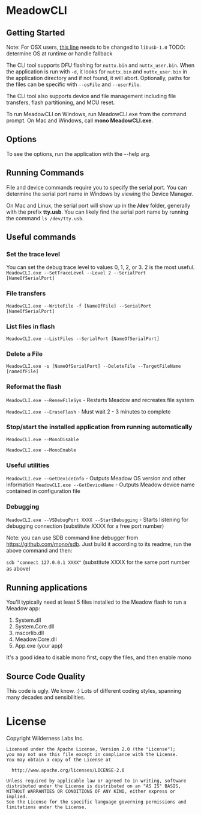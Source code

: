 # MeadowCLI

## Getting Started

Note: For OSX users, [this line](https://github.com/WildernessLabs/MeadowCLI/blob/master/MeadowCLI/DfuSharp.cs#L29) needs to be changed to `libusb-1.0` TODO: determine OS at runtime or handle fallback

The CLI tool supports DFU flashing for `nuttx.bin` and `nuttx_user.bin`. When the application is run with `-d`, it looks for `nuttx.bin` and `nuttx_user.bin` in the application directory and if not found, it will abort. Optionally, paths for the files can be specific with `--osFile` and `--userFile`.

The CLI tool also supports device and file management including file transfers, flash partitioning, and MCU reset.

To run MeadowCLI on Windows, run MeadowCLI.exe from the command prompt. On Mac and Windows, call **mono MeadowCLI.exe**.

## Options

To see the options, run the application with the --help arg.

## Running Commands

File and device commands require you to specify the serial port. You can determine the serial port name in Windows by viewing the Device Manager.

On Mac and Linux, the serial port will show up in the **/dev** folder, generally with the prefix **tty.usb**. You can likely find the serial port name by running the command `ls /dev/tty.usb`.

## Useful commands

### Set the trace level

You can set the debug trace level to values 0, 1, 2, or 3. 2 is the most useful.
`MeadowCLI.exe --SetTraceLevel --Level 2 --SerialPort [NameOfSerialPort]`

### File transfers

`MeadowCLI.exe --WriteFile -f [NameOfFile] --SerialPort [NameOfSerialPort]`

### List files in flash

`MeadowCLI.exe --ListFiles --SerialPort [NameOfSerialPort]`

### Delete a File

`MeadowCLI.exe -s [NameOfSerialPort] --DeleteFile --TargetFileName [nameOfFile]`

### Reformat the flash

`MeadowCLI.exe --RenewFileSys` - Restarts Meadow and recreates file system

`MeadowCLI.exe --EraseFlash` - Must wait 2 - 3 minutes to complete

### Stop/start the installed application from running automatically

`MeadowCLI.exe --MonoDisable`

`MeadowCLI.exe --MonoEnable`

### Useful utilities

`MeadowCLI.exe --GetDeviceInfo` - Outputs Meadow OS version and other information
`MeadowCLI.exe --GetDeviceName` - Outputs Meadow device name contained in configuration file

### Debugging

`MeadowCLI.exe --VSDebugPort XXXX --StartDebugging` - Starts listening for debugging connection (substitute XXXX for a free port number)

Note: you can use SDB command line debugger from https://github.com/mono/sdb. Just build it according to its readme, run the above command and then:

`sdb "connect 127.0.0.1 XXXX"` (substitute XXXX for the same port number as above)



## Running applications

You'll typically need at least 5 files installed to the Meadow flash to run a Meadow app:

1. System.dll
2. System.Core.dll
3. mscorlib.dll
4. Meadow.Core.dll
5. App.exe (your app)

It's a good idea to disable mono first, copy the files, and then enable mono


## Source Code Quality

This code is ugly. We know. :) Lots of different coding styles, spanning many decades and sensibilities.

# License

Copyright Wilderness Labs Inc.
    
    Licensed under the Apache License, Version 2.0 (the "License");
    you may not use this file except in compliance with the License.
    You may obtain a copy of the License at
    
      http://www.apache.org/licenses/LICENSE-2.0
    
    Unless required by applicable law or agreed to in writing, software
    distributed under the License is distributed on an "AS IS" BASIS,
    WITHOUT WARRANTIES OR CONDITIONS OF ANY KIND, either express or implied.
    See the License for the specific language governing permissions and
    limitations under the License.